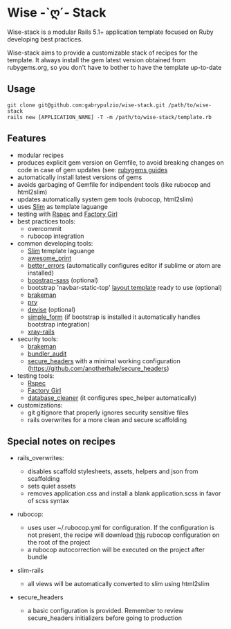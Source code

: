 # Wise -\`ღ´- Stack

Wise-stack is a modular Rails 5.1+ application template focused on Ruby developing
best practices.

Wise-stack aims to provide a customizable stack of recipes for the template. It always install the gem latest version obtained from rubygems.org, so you don't have to bother to
have the template up-to-date

## Usage

```shell
git clone git@github.com:gabrypulzio/wise-stack.git /path/to/wise-stack
rails new [APPLICATION_NAME] -T -m /path/to/wise-stack/template.rb
```

## Features

* modular recipes
* produces explicit gem version on Gemfile, to avoid breaking changes on code in
case of gem updates (see: [rubygems guides](http://guides.rubygems.org/patterns/#pessimistic-version-constraint)
* automatically install latest versions of gems
* avoids garbaging of Gemfile for indipendent tools (like rubocop and html2slim)
* updates automatically system gem tools (rubocop, html2slim)
* uses [Slim](http://slim-lang.com/) as template laguange
* testing with [Rspec](http://rspec.info/) and [Factory Girl](https://github.com/thoughtbot/factory_girl)
* best practices tools:
  * overcommit
  * rubocop integration
* common developing tools:
  * [Slim](http://slim-lang.com/) template laguange
  * [awesome_print](https://github.com/awesome-print/awesome_print)
  * [better_errors](https://github.com/charliesome/better_errors) (automatically configures editor if sublime or atom are installed)
  * [boostrap-sass](https://github.com/twbs/bootstrap-sass) (optional)
  * bootstrap 'navbar-static-top' [layout template](http://getbootstrap.com/examples/navbar-static-top/) ready to use (optional)
  * [brakeman](https://github.com/presidentbeef/brakeman)
  * [pry](https://github.com/pry/pry)
  * [devise](https://github.com/plataformatec/devise) (optional)
  * [simple_form](https://github.com/plataformatec/simple_form) (if bootstrap is installed it automatically handles bootstrap integration)
  * [xray-rails](https://github.com/brentd/xray-rails)
* security tools:
  * [brakeman](https://github.com/presidentbeef/brakeman)
  * [bundler_audit](https://github.com/rubysec/bundler-audit)
  * [secure_headers](https://github.com/anotherhale/secure_headers) with a minimal working configuration (https://github.com/anotherhale/secure_headers)
* testing tools:
  * [Rspec](https://github.com/rspec/rspec)
  * [Factory Girl](https://github.com/thoughtbot/factory_girl)
  * [database_cleaner](https://github.com/DatabaseCleaner/database_cleaner) (it configures spec_helper automatically)
* customizations:
  * git gitignore that properly ignores security sensitive files
  * rails overwrites for a more clean and secure scaffolding


## Special notes on recipes

* rails_overwrites:
  * disables scaffold stylesheets, assets, helpers and json from scaffolding
  * sets quiet assets
  * removes application.css and install a blank application.scss in favor of scss syntax

* rubocop:
  * uses user ~/.rubocop.yml for configuration. If the configuration is not present, the recipe will
  download [this](https://gist.githubusercontent.com/gabrypulzio/892dbb0bae11048da89772fcb109705c/raw/5a39c628d3e274140a973aa4d0af7baa0ab65da8/.rubocop.yml) rubocop configuration on the root of the project
  * a rubocop autocorrection will be executed on the project after bundle

* slim-rails
  * all views will be automatically converted to slim using html2slim

* secure_headers
  * a basic configuration is provided. Remember to review secure_headers initializers before going
  to production
